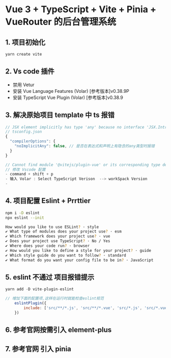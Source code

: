 # Vue 3 + TypeScript + Vite + Pinia + VueRouter 的后台管理系统

## 1. 项目初始化
```sh
yarn create vite
```

## 2. Vs code 插件
- 禁用 Vetur
- 安装 Vue Language Features (Volar)  [参考版本]v0.38.9P
- 安装 TypeScript Vue Plugin (Volar)  [参考版本]v0.38.9

## 3. 解决原始项目 template 中 ts 报错

```js
// JSX element implicitly has type 'any' because no interface 'JSX.IntrinsicElements' exists.ts(7026)
// tsconfig.json
{
  "compilerOptions": {
    "noImplicitAny": false, // 是否在表达式和声明上有隐含的any类型时报错
  }
}
```
```js
// Cannot find module '@vitejs/plugin-vue' or its corresponding type declarations.ts(2307)
// 修改 Vscode 配置 
- command + shift + p 
- 输入 Volar : Select TypeScript Verison  --> workSpack Version  
- 
```


## 4. 项目配置 Eslint + Prrttier
```sh
npm i -D eslint
npx eslint --init

How would you like to use ESLint? · style
✔ What type of modules does your project use? · esm
✔ Which framework does your project use? · vue
✔ Does your project use TypeScript? · No / Yes
✔ Where does your code run? · browser
✔ How would you like to define a style for your project? · guide
✔ Which style guide do you want to follow? · standard
✔ What format do you want your config file to be in? · JavaScript
```

## 5. eslint 不通过 项目报错提示
```js
yarn add -D vite-plugin-eslint

// 增加下面的配置项,这样在运行时就能检查eslint规范
    eslintPlugin({
        include: ['src/**/*.js', 'src/**/*.vue', 'src/*.js', 'src/*.vue']
    })
```

## 6. 参考官网按需引入 element-plus 

## 7. 参考官网 引入 pinia